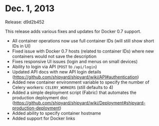 # Dec. 1, 2013
Release: d9d2b452

This release adds various fixes and updates for Docker 0.7 support.

* All container operations now use full container IDs (will still show short IDs in UI)
* Fixed issue with Docker 0.7 hosts (related to container IDs) where new containers would not save the description
* Fixes responsive UI issues (login and menus on small devices)
* Ability to login via API (`POST` to `/api/login`)
* Updated API docs with new API login details (https://github.com/shipyard/shipyard/wiki/API#authentication)
* Added new container environment variable to specify the number of Celery workers: `CELERY_WORKERS` (still defaults to 4)
* Added a simple deployment script (Fabric) that automates the production deployment doc (https://github.com/shipyard/shipyard/wiki/Deployment#shipyard-production-deployment)
* Added ability to specify container hostname
* Added support for Docker links

